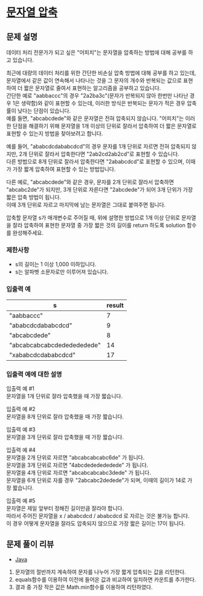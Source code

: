 # [문자열 압축](https://programmers.co.kr/learn/courses/30/lessons/60057)

## 문제 설명
데이터 처리 전문가가 되고 싶은 "어피치"는 문자열을 압축하는 방법에 대해 공부를 하고 있습니다.  

최근에 대량의 데이터 처리를 위한 간단한 비손실 압축 방법에 대해 공부를 하고 있는데, 문자열에서 같은 값이 연속해서 나타나는 것을 그 문자의 개수와 반복되는 값으로 표현하여 더 짧은 문자열로 줄여서 표현하는 알고리즘을 공부하고 있습니다.  
간단한 예로 "aabbaccc"의 경우 "2a2ba3c"(문자가 반복되지 않아 한번만 나타난 경우 1은 생략함)와 같이 표현할 수 있는데, 이러한 방식은 반복되는 문자가 적은 경우 압축률이 낮다는 단점이 있습니다.  
예를 들면, "abcabcdede"와 같은 문자열은 전혀 압축되지 않습니다. "어피치"는 이러한 단점을 해결하기 위해 문자열을 1개 이상의 단위로 잘라서 압축하여 더 짧은 문자열로 표현할 수 있는지 방법을 찾아보려고 합니다.

예를 들어, "ababcdcdababcdcd"의 경우 문자를 1개 단위로 자르면 전혀 압축되지 않지만, 2개 단위로 잘라서 압축한다면 "2ab2cd2ab2cd"로 표현할 수 있습니다.  
다른 방법으로 8개 단위로 잘라서 압축한다면 "2ababcdcd"로 표현할 수 있으며, 이때가 가장 짧게 압축하여 표현할 수 있는 방법입니다.

다른 예로, "abcabcdede"와 같은 경우, 문자를 2개 단위로 잘라서 압축하면 "abcabc2de"가 되지만, 3개 단위로 자른다면 "2abcdede"가 되어 3개 단위가 가장 짧은 압축 방법이 됩니다.  
이때 3개 단위로 자르고 마지막에 남는 문자열은 그대로 붙여주면 됩니다.

압축할 문자열 s가 매개변수로 주어질 때, 위에 설명한 방법으로 1개 이상 단위로 문자열을 잘라 압축하여 표현한 문자열 중 가장 짧은 것의 길이를 return 하도록 solution 함수를 완성해주세요.

### 제한사항
- s의 길이는 1 이상 1,000 이하입니다.
- s는 알파벳 소문자로만 이루어져 있습니다.

### 입출력 예
|s|result|
|---|---|
|"aabbaccc"|7|
|"ababcdcdababcdcd"|9|
|"abcabcdede"|8|
|"abcabcabcabcdededededede"|14|
|"xababcdcdababcdcd"|17|

### 입출력 예에 대한 설명
입출력 예 #1  
문자열을 1개 단위로 잘라 압축했을 때 가장 짧습니다.

입출력 예 #2  
문자열을 8개 단위로 잘라 압축했을 때 가장 짧습니다.

입출력 예 #3  
문자열을 3개 단위로 잘라 압축했을 때 가장 짧습니다.

입출력 예 #4  
문자열을 2개 단위로 자르면 "abcabcabcabc6de" 가 됩니다.  
문자열을 3개 단위로 자르면 "4abcdededededede" 가 됩니다.  
문자열을 4개 단위로 자르면 "abcabcabcabc3dede" 가 됩니다.  
문자열을 6개 단위로 자를 경우 "2abcabc2dedede"가 되며, 이때의 길이가 14로 가장 짧습니다.

입출력 예 #5  
문자열은 제일 앞부터 정해진 길이만큼 잘라야 합니다.  
따라서 주어진 문자열을 x / ababcdcd / ababcdcd 로 자르는 것은 불가능 합니다.  
이 경우 어떻게 문자열을 잘라도 압축되지 않으므로 가장 짧은 길이는 17이 됩니다.  

## 문제 풀이 리뷰
- [Java](./solution.java)
1. 문자열의 절반까지 계속하여 문자를 나누어 가장 짧게 압축되는 값을 리턴한다.
2. equals함수를 이용하여 이전에 들어온 값과 비교하여 일치하면 카운트를 추가한다.
3. 결과 중 가장 작은 값은 Math.min함수를 이용하여 리턴하였다.